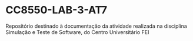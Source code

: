 # CC8550-LAB-3-AT7
Repositório destinado à documentação da atividade realizada na disciplina Simulação e Teste de Software, do Centro Universitário FEI
